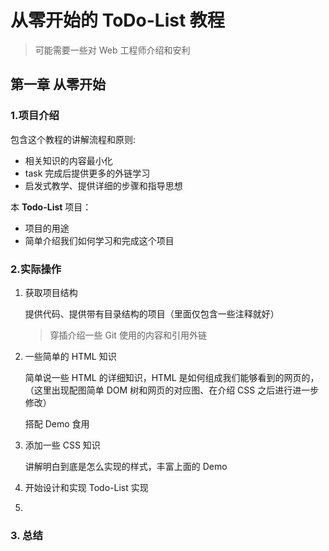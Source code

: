 # 从零开始的 ToDo-List 教程

> 可能需要一些对 Web 工程师介绍和安利

## 第一章 从零开始

### 1.项目介绍

包含这个教程的讲解流程和原则:

* 相关知识的内容最小化
* task 完成后提供更多的外链学习
* 启发式教学、提供详细的步骤和指导思想

本 **Todo-List** 项目：

* 项目的用途
* 简单介绍我们如何学习和完成这个项目

### 2.实际操作

1. 获取项目结构

   提供代码、提供带有目录结构的项目（里面仅包含一些注释就好）

   > 穿插介绍一些 Git 使用的内容和引用外链

2. 一些简单的 HTML 知识

   简单说一些 HTML 的详细知识，HTML 是如何组成我们能够看到的网页的，（这里出现配图简单 DOM 树和网页的对应图、在介绍 CSS 之后进行进一步修改）

   搭配 Demo 食用

3. 添加一些 CSS 知识

   讲解明白到底是怎么实现的样式，丰富上面的 Demo

4. 开始设计和实现 Todo-List 实现

5. ​

### 3. 总结

